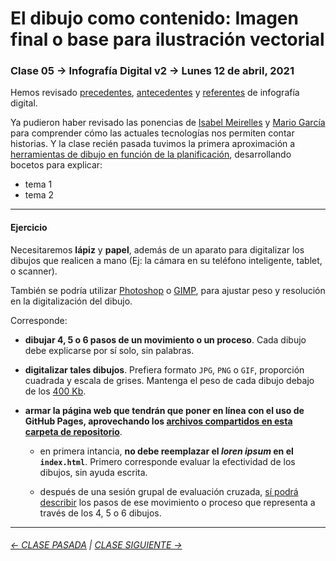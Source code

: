 # El dibujo como contenido: Imagen final o base para ilustración vectorial

### Clase 05 → Infografía Digital v2 → Lunes 12 de abril, 2021

Hemos revisado [precedentes](https://github.com/profesorfaco/dno075-2021/tree/main/clase-01), [antecedentes](https://github.com/profesorfaco/dno075-2021/tree/main/clase-0) y [referentes](https://github.com/profesorfaco/dno075-2021/tree/main/clase-03) de infografía digital. 

Ya pudieron haber revisado las ponencias de [Isabel Meirelles](https://youtu.be/Nb0HfCj1C7Q) y [Mario García](https://youtu.be/iEB3oILm-qQ?t=1300) para comprender cómo las actuales tecnologías nos permiten contar historias. Y la clase recién pasada tuvimos la primera aproximación a [herramientas de dibujo en función de la planificación](https://github.com/profesorfaco/dno075-2021/tree/main/clase-04), desarrollando bocetos para explicar: 

- tema 1
- tema 2

- - - - - - - - - - - - - - - - - - - - - - - - - - - - - - - - 

#### Ejercicio

Necesitaremos **lápiz** y **papel**, además de un aparato para digitalizar los dibujos que realicen a mano (Ej: la cámara en su teléfono inteligente, tablet, o scanner).

También se podría utilizar [Photoshop](https://www.adobe.com/la/products/photoshop.html) o [GIMP](https://www.gimp.org/), para ajustar peso y resolución en la digitalización del dibujo.

Corresponde:

- **dibujar 4, 5 o 6 pasos de un movimiento o un proceso**. Cada dibujo debe explicarse por sí solo, sin palabras.

- **digitalizar tales dibujos**. Prefiera formato `JPG`, `PNG` o `GIF`, proporción cuadrada y escala de grises. Mantenga el peso de cada dibujo debajo de los [400 Kb](https://nbadiola.com/peso-ideal-fotografia-para-web/).

- **armar la página web que tendrán que poner en línea con el uso de GitHub Pages, aprovechando los [archivos compartidos en esta carpeta de repositorio](https://profesorfaco.github.io/dno075-2021/clase-05/)**. 

  - en primera intancia, **no debe reemplazar el *loren ipsum* en el `index.html`**. Primero corresponde evaluar la efectividad de los dibujos, sin ayuda escrita.

  - después de una sesión grupal de evaluación cruzada, [sí podrá describir](https://youtu.be/iEB3oILm-qQ?t=2024) los pasos de ese movimiento o proceso que representa a través de los 4, 5 o 6 dibujos.

- - - - - - - -

###### [← CLASE PASADA](https://github.com/profesorfaco/dno075-2021/tree/main/clase-04) | [CLASE SIGUIENTE →](https://github.com/profesorfaco/dno075-2021/tree/main/clase-06) 

